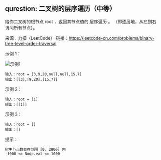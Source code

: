 ## qurestion: 二叉树的层序遍历（中等）

给你二叉树的根节点 root ，返回其节点值的 层序遍历 。 （即逐层地，从左到右访问所有节点）。

来源：力扣（LeetCode）
链接：https://leetcode-cn.com/problems/binary-tree-level-order-traversal

示例 1：

![示例1](https://assets.leetcode.com/uploads/2021/02/19/tree1.jpg)
```text
输入：root = [3,9,20,null,null,15,7]
输出：[[3],[9,20],[15,7]]
```

示例 2：
```text
输入：root = [1]
输出：[[1]]
```

示例 3：
```text
输入：root = []
输出：[]
```

提示：
```text
树中节点数目在范围 [0, 2000] 内
-1000 <= Node.val <= 1000
```